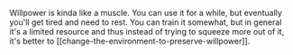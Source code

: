 Willpower is kinda like a muscle. You can use it for a while, but eventually you'll get tired and need to rest. You can train it somewhat, but in general it's a limited resource and thus instead of trying to squeeze more out of it, it's better to [[change-the-environment-to-preserve-willpower]].
